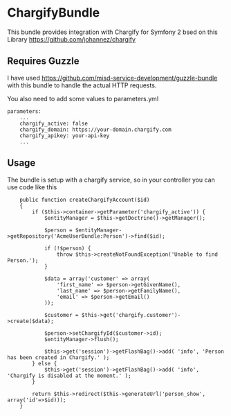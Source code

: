 ChargifyBundle
==============

This bundle provides integration with Chargify for Symfony 2 bsed on this Library https://github.com/johannez/chargify

## Requires Guzzle
I have used https://github.com/misd-service-development/guzzle-bundle with this bundle to handle the actual HTTP requests.

You also need to add some values to parameters.yml

```
parameters:
    ...
    chargify_active: false
    chargify_domain: https://your-domain.chargify.com
    chargify_apikey: your-api-key
    ...
```

## Usage
The bundle is setup with a chargify service, so in your controller you can use code like this

```
    public function createChargifyAccount($id)
    {
        if ($this->container->getParameter('chargify_active')) {
            $entityManager = $this->getDoctrine()->getManager();

            $person = $entityManager->getRepository('AcmeUserBundle:Person')->find($id);

            if (!$person) {
                throw $this->createNotFoundException('Unable to find Person.');
            }

            $data = array('customer' => array(
                'first_name' => $person->getGivenName(),
                'last_name' => $person->getFamilyName(),
                'email' => $person->getEmail()
            ));

            $customer = $this->get('chargify.customer')->create($data);

            $person->setChargifyId($customer->id);
            $entityManager->flush();

            $this->get('session')->getFlashBag()->add( 'info', 'Person has been created in Chargify.' );
        } else {
            $this->get('session')->getFlashBag()->add( 'info', 'Chargify is disabled at the moment.' );
        }

        return $this->redirect($this->generateUrl('person_show', array('id'=>$id)));
    }
```